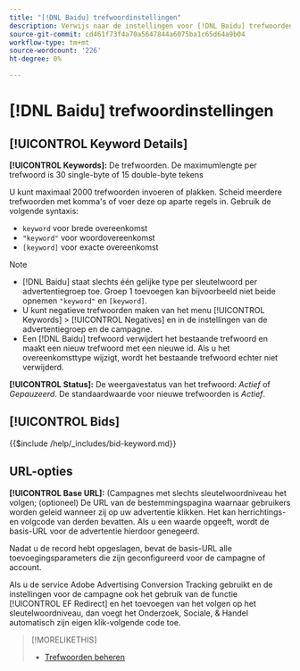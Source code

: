 ```yaml
---
title: "[!DNL Baidu] trefwoordinstellingen"
description: Verwijs naar de instellingen voor [!DNL Baidu] trefwoorden.
source-git-commit: cd461f73f4a70a5647844a6075ba1c65d64a9b04
workflow-type: tm+mt
source-wordcount: '226'
ht-degree: 0%

---
```


# [!DNL Baidu] trefwoordinstellingen

## [!UICONTROL Keyword Details]

**[!UICONTROL Keywords]:** De trefwoorden. De maximumlengte per trefwoord is 30 single-byte of 15 double-byte tekens

U kunt maximaal 2000 trefwoorden invoeren of plakken. Scheid meerdere trefwoorden met komma&#39;s of voer deze op aparte regels in. Gebruik de volgende syntaxis:

* `keyword` voor brede overeenkomst
* `"keyword"` voor woordovereenkomst
* `[keyword]` voor exacte overeenkomst

>[!NOTE]
>
>* [!DNL Baidu] staat slechts één gelijke type per sleutelwoord per advertentiegroep toe. Groep 1 toevoegen kan bijvoorbeeld niet beide opnemen `"keyword"` en `[keyword]`.
>* U kunt negatieve trefwoorden maken van het menu [!UICONTROL Keywords] > [!UICONTROL Negatives] en in de instellingen van de advertentiegroep en de campagne.
>* Een [!DNL Baidu] trefwoord verwijdert het bestaande trefwoord en maakt een nieuw trefwoord met een nieuwe id. Als u het overeenkomsttype wijzigt, wordt het bestaande trefwoord echter niet verwijderd.


**[!UICONTROL Status]:** De weergavestatus van het trefwoord: *Actief* of *Gepauzeerd*. De standaardwaarde voor nieuwe trefwoorden is *Actief*.

## [!UICONTROL Bids]

<!-- **[!UICONTROL Bid]:** -->

{{$include /help/_includes/bid-keyword.md}}

## URL-opties

**[!UICONTROL Base URL]:** (Campagnes met slechts sleutelwoordniveau het volgen; (optioneel) De URL van de bestemmingspagina waarnaar gebruikers worden geleid wanneer zij op uw advertentie klikken. Het kan herrichtings- en volgcode van derden bevatten. Als u een waarde opgeeft, wordt de basis-URL voor de advertentie hierdoor genegeerd.

Nadat u de record hebt opgeslagen, bevat de basis-URL alle toevoegingsparameters die zijn geconfigureerd voor de campagne of account.

Als u de service Adobe Advertising Conversion Tracking gebruikt en de instellingen voor de campagne ook het gebruik van de functie [!UICONTROL EF Redirect] en het toevoegen van het volgen op het sleutelwoordniveau, dan voegt het Onderzoek, Sociale, &amp; Handel automatisch zijn eigen klik-volgende code toe.

>[!MORELIKETHIS]
>
>* [Trefwoorden beheren](/help/search-social-commerce/campaign-management/campaigns/keyword-manage.md)

